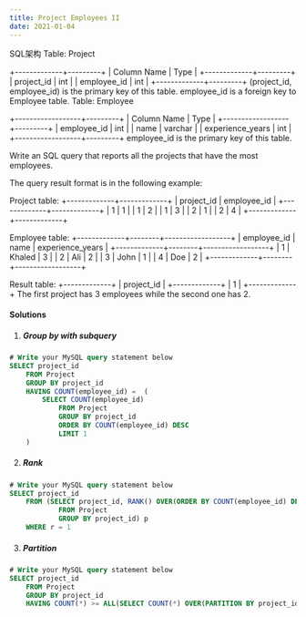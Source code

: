 ```yaml
---
title: Project Employees II
date: 2021-01-04
---
```

SQL架构
Table: Project

+-------------+---------+
| Column Name | Type    |
+-------------+---------+
| project_id  | int     |
| employee_id | int     |
+-------------+---------+
(project_id, employee_id) is the primary key of this table.
employee_id is a foreign key to Employee table.
Table: Employee

+------------------+---------+
| Column Name      | Type    |
+------------------+---------+
| employee_id      | int     |
| name             | varchar |
| experience_years | int     |
+------------------+---------+
employee_id is the primary key of this table.
 

Write an SQL query that reports all the projects that have the most employees.

The query result format is in the following example:

Project table:
+-------------+-------------+
| project_id  | employee_id |
+-------------+-------------+
| 1           | 1           |
| 1           | 2           |
| 1           | 3           |
| 2           | 1           |
| 2           | 4           |
+-------------+-------------+

Employee table:
+-------------+--------+------------------+
| employee_id | name   | experience_years |
+-------------+--------+------------------+
| 1           | Khaled | 3                |
| 2           | Ali    | 2                |
| 3           | John   | 1                |
| 4           | Doe    | 2                |
+-------------+--------+------------------+

Result table:
+-------------+
| project_id  |
+-------------+
| 1           |
+-------------+
The first project has 3 employees while the second one has 2.

#### Solutions

1. ##### Group by with subquery

```sql
# Write your MySQL query statement below
SELECT project_id
    FROM Project
    GROUP BY project_id
    HAVING COUNT(employee_id) =  (
        SELECT COUNT(employee_id)
            FROM Project
            GROUP BY project_id
            ORDER BY COUNT(employee_id) DESC
            LIMIT 1
    )
```

2. ##### Rank

```sql
# Write your MySQL query statement below
SELECT project_id
    FROM (SELECT project_id, RANK() OVER(ORDER BY COUNT(employee_id) DESC) AS r
            FROM Project
            GROUP BY project_id) p
    WHERE r = 1
```

3. ##### Partition


```sql
# Write your MySQL query statement below
SELECT project_id
    FROM Project
    GROUP BY project_id
    HAVING COUNT(*) >= ALL(SELECT COUNT(*) OVER(PARTITION BY project_id) FROM Project);
```